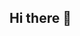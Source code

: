 ## Hi there 👋

<!--
**DANGKHOIk22/DANGKHOIk22** is a ✨ _special_ ✨ repository because its `README.md` (this file) appears on your GitHub profile.

Here are some ideas to get you started:


# 💫 About Me:
My name is Đăng Khôi 👋👋👋. 
- 🌱 I’m currently studying Data Science at the University of Science, VNU-HCM.

# 💻 Tech Stack:
![C++](https://img.shields.io/badge/c++-%2300599C.svg?style=for-the-badge&logo=c%2B%2B&logoColor=white) ![Python](https://img.shields.io/badge/python-3670A0?style=for-the-badge&logo=python&logoColor=ffdd54) ![R](https://img.shields.io/badge/r-%23276DC3.svg?style=for-the-badge&logo=r&logoColor=white) ![Matplotlib](https://img.shields.io/badge/Matplotlib-%23ffffff.svg?style=for-the-badge&logo=Matplotlib&logoColor=black) ![NumPy](https://img.shields.io/badge/numpy-%23013243.svg?style=for-the-badge&logo=numpy&logoColor=white) ![Pandas](https://img.shields.io/badge/pandas-%23150458.svg?style=for-the-badge&logo=pandas&logoColor=white) ![PyTorch](https://img.shields.io/badge/PyTorch-%23EE4C2C.svg?style=for-the-badge&logo=PyTorch&logoColor=white) ![scikit-learn](https://img.shields.io/badge/scikit--learn-%23F7931E.svg?style=for-the-badge&logo=scikit-learn&logoColor=white) ![Scipy](https://img.shields.io/badge/SciPy-%230C55A5.svg?style=for-the-badge&logo=scipy&logoColor=%white) ![TensorFlow](https://img.shields.io/badge/TensorFlow-%23FF6F00.svg?style=for-the-badge&logo=TensorFlow&logoColor=white)
# 📊 GitHub Stats:
![](https://github-readme-stats.vercel.app/api?username=DANGKHOIk22&theme=dark&hide_border=false&include_all_commits=false&count_private=false)<br/>
![](https://nirzak-streak-stats.vercel.app/?user=DANGKHOIk22&theme=dark&hide_border=false)<br/>
![](https://github-readme-stats.vercel.app/api/top-langs/?username=DANGKHOIk22&theme=dark&hide_border=false&include_all_commits=false&count_private=false&layout=compact)

## 🏆 GitHub Trophies
![](https://github-profile-trophy.vercel.app/?username=DANGKHOIk22&theme=radical&no-frame=false&no-bg=true&margin-w=4)

---
[![](https://visitcount.itsvg.in/api?id=DANGKHOIk22&icon=0&color=0)](https://visitcount.itsvg.in)

<!-- Proudly created with GPRM ( https://gprm.itsvg.in ) -->

